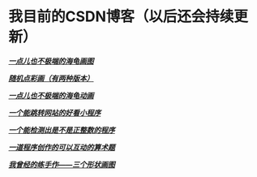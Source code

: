 # 我目前的CSDN博客（以后还会持续更新）

[ **_一点儿也不极端的海龟画图_** ](https://blog.csdn.net/qq_69383179/article/details/137713077?spm=1001.2014.3001.5501)

[ **_随机点彩画（有两种版本）_** ](https://blog.csdn.net/qq_69383179/article/details/137742370?spm=1001.2014.3001.5501)

[ **_一点儿也不极端的海龟动画_** ](https://blog.csdn.net/qq_69383179/article/details/138000641?spm=1001.2014.3001.5501)

[ **_一个能跳转网站的好看小程序_** ](https://blog.csdn.net/qq_69383179/article/details/138031221?spm=1001.2014.3001.5501)

[ **_一个能检测出是不是正整数的程序_** ](https://blog.csdn.net/qq_69383179/article/details/138247754?spm=1001.2014.3001.5501)

[ **_一道程序创作的可以互动的算术题_** ](https://blog.csdn.net/qq_69383179/article/details/138378979?spm=1001.2014.3001.5501)

[ **_我曾经的练手作——三个形状画图_** ](https://blog.csdn.net/qq_69383179/article/details/138396976?spm=1001.2014.3001.5501)

<!--
[****](https://blog.csdn.net/qq_69383179/article/details/)

[****](https://blog.csdn.net/qq_69383179/article/details/)

[****](https://blog.csdn.net/qq_69383179/article/details/)

[****](https://blog.csdn.net/qq_69383179/article/details/)

[****](https://blog.csdn.net/qq_69383179/article/details/)

[****](https://blog.csdn.net/qq_69383179/article/details/)

[****](https://blog.csdn.net/qq_69383179/article/details/)

[****](https://blog.csdn.net/qq_69383179/article/details/)

[****](https://blog.csdn.net/qq_69383179/article/details/)

[****](https://blog.csdn.net/qq_69383179/article/details/)
--->
